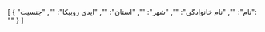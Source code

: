[
  {
    "نام": "",
    "نام خانوادگی": "",
    "شهر": "",
    "استان": "",
    "ایدی روبیکا": "",
    "جنسیت": ""
  }
]
